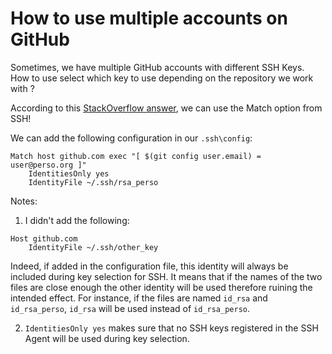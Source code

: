# How to use multiple accounts on GitHub

Sometimes, we have multiple GitHub accounts with different SSH Keys.
How to use select which key to use depending on the repository we work with ?

According to this [StackOverflow answer](https://stackoverflow.com/a/61150726), we can use the Match option from SSH!

We can add the following configuration in our `.ssh\config`:

```
Match host github.com exec "[ $(git config user.email) = user@perso.org ]"
    IdentitiesOnly yes
    IdentityFile ~/.ssh/rsa_perso
```

Notes:
1. I didn't add the following:

```
Host github.com
    IdentityFile ~/.ssh/other_key
```

Indeed, if added in the configuration file, this identity will always be included during key selection for SSH.
It means that if the names of the two files are close enough the other identity will be used therefore ruining the intended effect.
For instance, if the files are named `id_rsa` and `id_rsa_perso`, `id_rsa` will be used instead of `id_rsa_perso`.

2. `IdentitiesOnly yes` makes sure that no SSH keys registered in the SSH Agent will be used during key selection.
